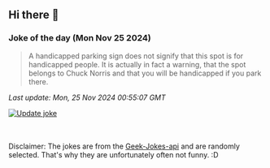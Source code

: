 ## Hi there 👋

### Joke of the day (Mon Nov 25 2024)
<!-- joke -->
>A handicapped parking sign does not signify that this spot is for handicapped people. It is actually in fact a warning, that the spot belongs to Chuck Norris and that you will be handicapped if you park there.
<!-- /joke -->

*Last update: Mon, 25 Nov 2024 00:55:07 GMT*

[![Update joke](https://github.com/nclskfm/nclskfm/actions/workflows/joke.yml/badge.svg)](https://github.com/nclskfm/nclskfm/actions/workflows/joke.yml)

<br><br>
Disclaimer: The jokes are from the [Geek-Jokes-api](https://github.com/sameerkumar18/geek-joke-api) and are randomly selected. That's why they are unfortunately often not funny. :D
